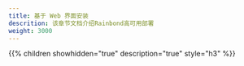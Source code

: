 ```yaml
---
title: 基于 Web 界面安装
descrition: 该章节文档介绍Rainbond高可用部署
weight: 3000
---
```


{{% children showhidden="true" description="true" style="h3"  %}}
